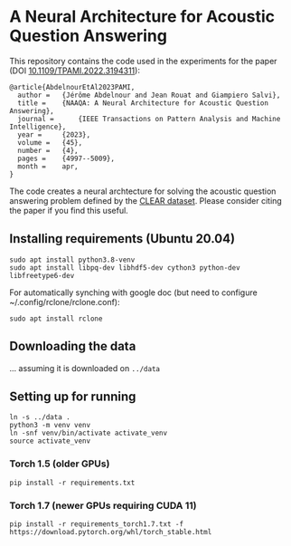 # A Neural Architecture for Acoustic Question Answering
This repository contains the code used in the experiments for the paper (DOI [10.1109/TPAMI.2022.3194311](https://doi.org/10.1109/TPAMI.2022.3194311)):
```
@article{AbdelnourEtAl2023PAMI,
  author = 	 {Jérôme Abdelnour and Jean Rouat and Giampiero Salvi},
  title = 	 {NAAQA: A Neural Architecture for Acoustic Question Answering},
  journal = 	 {IEEE Transactions on Pattern Analysis and Machine Intelligence},
  year = 	 {2023},
  volume = 	 {45},
  number = 	 {4},
  pages = 	 {4997--5009},
  month = 	 apr,
}
```
The code creates a neural archtecture for solving the acoustic question answering problem defined by the [CLEAR dataset](https://github.com/J3rome/CLEAR-AQA-Dataset-Generator).
Please consider citing the paper if you find this useful.

## Installing requirements (Ubuntu 20.04)
```
sudo apt install python3.8-venv
sudo apt install libpq-dev libhdf5-dev cython3 python-dev libfreetype6-dev
```

For automatically synching with google doc (but need to configure ~/.config/rclone/rclone.conf):
```
sudo apt install rclone
```

## Downloading the data
... assuming it is downloaded on `../data`

## Setting up for running
```
ln -s ../data .
python3 -m venv venv
ln -snf venv/bin/activate activate_venv
source activate_venv
```

### Torch 1.5 (older GPUs)
```
pip install -r requirements.txt
```

### Torch 1.7 (newer GPUs requiring CUDA 11)
```
pip install -r requirements_torch1.7.txt -f https://download.pytorch.org/whl/torch_stable.html
```
